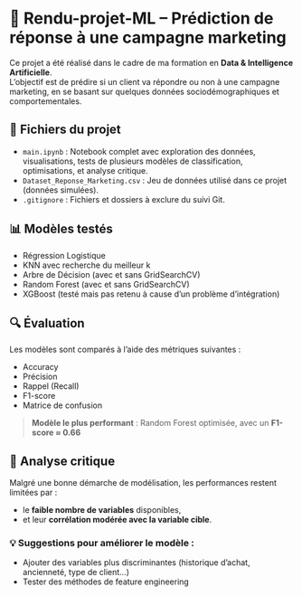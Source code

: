 # 🧠 Rendu-projet-ML – Prédiction de réponse à une campagne marketing

Ce projet a été réalisé dans le cadre de ma formation en **Data & Intelligence Artificielle**.  
L’objectif est de prédire si un client va répondre ou non à une campagne marketing, en se basant sur quelques données sociodémographiques et comportementales.

## 📁 Fichiers du projet

- `main.ipynb` : Notebook complet avec exploration des données, visualisations, tests de plusieurs modèles de classification, optimisations, et analyse critique.
- `Dataset_Reponse_Marketing.csv` : Jeu de données utilisé dans ce projet (données simulées).
- `.gitignore` : Fichiers et dossiers à exclure du suivi Git.

## 📊 Modèles testés

- Régression Logistique
- KNN avec recherche du meilleur k
- Arbre de Décision (avec et sans GridSearchCV)
- Random Forest (avec et sans GridSearchCV)
- XGBoost (testé mais pas retenu à cause d’un problème d’intégration)

## 🔍 Évaluation

Les modèles sont comparés à l’aide des métriques suivantes :
- Accuracy
- Précision
- Rappel (Recall)
- F1-score
- Matrice de confusion

> **Modèle le plus performant** : Random Forest optimisée, avec un **F1-score ≈ 0.66**

## 🧠 Analyse critique

Malgré une bonne démarche de modélisation, les performances restent limitées par :
- le **faible nombre de variables** disponibles,
- et leur **corrélation modérée avec la variable cible**.

### 💡 Suggestions pour améliorer le modèle :
- Ajouter des variables plus discriminantes (historique d’achat, ancienneté, type de client…)
- Tester des méthodes de feature engineering
